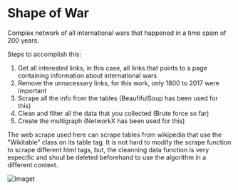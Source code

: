 # Shape of War
Complex network of all international wars that happened in a time spam of 200 years.


Steps to accomplish this:

1. Get all interested links, in this case, all links that points to a page containing information about international wars
2. Remove the unnacessary links, for this work, only 1800 to 2017 were important
3. Scrape all the info from the tables (BeaufifulSoup has been used for this)
4. Clean and filter all the data that you collected (Brute force so far) 
5. Create the multigraph (NetworkX has been used for this)


The web scrape used here can scrape tables from wikipedia that use the "Wikitable" class on its table tag. It is not hard to modify the scrape function to scrape different html tags, but, the cleanning data function is very especific and shoul be deleted beforehand to use the algorithm in a different context.



![Imaget](https://image.ibb.co/c6iqjx/d2788b44_fc8f_429a_9062_a45e3d8b1aae.jpg)
